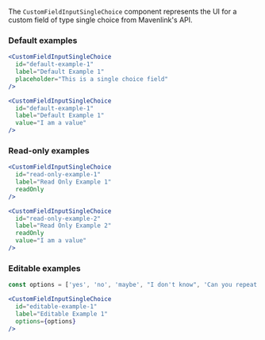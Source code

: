 The `CustomFieldInputSingleChoice` component represents the UI for a custom field of type single choice from Mavenlink's API.

### Default examples

```jsx
<CustomFieldInputSingleChoice
  id="default-example-1"
  label="Default Example 1"
  placeholder="This is a single choice field"
/>

<CustomFieldInputSingleChoice
  id="default-example-1"
  label="Default Example 1"
  value="I am a value"
/>
```

### Read-only examples

```jsx
<CustomFieldInputSingleChoice
  id="read-only-example-1"
  label="Read Only Example 1"
  readOnly
/>

<CustomFieldInputSingleChoice
  id="read-only-example-2"
  label="Read Only Example 2"
  readOnly
  value="I am a value"
/>
```

### Editable examples

```jsx
const options = ['yes', 'no', 'maybe', "I don't know", 'Can you repeat the question?'];

<CustomFieldInputSingleChoice
  id="editable-example-1"
  label="Editable Example 1"
  options={options}
/>
```
